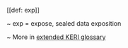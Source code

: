 [[def: exp]]

~ exp = expose, sealed data exposition

~ More in <a href="https://weboftrust.github.io/WOT-terms/docs/glossary/exp">extended KERI glossary</a>
